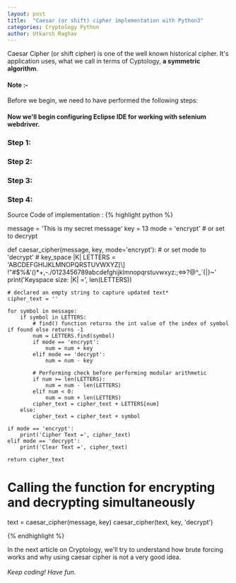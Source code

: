 ```yaml
---
layout: post
title:  "Caesar (or shift) cipher implementation with Python3"
categories: Cryptology Python
author: Utkarsh Raghav
---
```

Caesar Cipher (or shift cipher) is one of the well known historical cipher. It's application uses, what we call in terms of Cyptology, **a symmetric algorithm**.

#### Note :-<br>
Before we begin, we need to have performed the following steps:


#### Now we'll begin configuring Eclipse IDE for working with selenium webdriver.

### Step 1:


### Step 2:


### Step 3:


### Step 4:


Source Code of implementation :
{% highlight python %}

message = 'This is my secret message'
key = 13
mode = 'encrypt'  # or set to decrypt


def caesar_cipher(message, key, mode='encrypt'):  # or set mode to 'decrypt'
    # key_space |K|
    LETTERS = 'ABCDEFGHIJKLMNOPQRSTUVWXYZ[\\] !"#$%&\'()*+,-./0123456789abcdefghijklmnopqrstuvwxyz:;<=>?@^_`{|}~'
    print('Keyspace size: |K| =', len(LETTERS))

    # declared an empty string to capture updated text*
    cipher_text = ''

    for symbol in message:
        if symbol in LETTERS:
            # find() function returns the int value of the index of symbol if found else returns -1
            num = LETTERS.find(symbol)
            if mode == 'encrypt':
                num = num + key
            elif mode == 'decrypt':
                num = num - key

            # Performing check before performing modular arithmetic
            if num >= len(LETTERS):
                num = num - len(LETTERS)
            elif num < 0:
                num = num + len(LETTERS)
            cipher_text = cipher_text + LETTERS[num]
        else:
            cipher_text = cipher_text + symbol

    if mode == 'encrypt':
        print('Cipher Text =', cipher_text)
    elif mode == 'decrypt':
        print('Clear Text =', cipher_text)

    return cipher_text


# Calling the function for encrypting and decrypting simultaneously
text = caesar_cipher(message, key)
caesar_cipher(text, key, 'decrypt')

{% endhighlight %}

In the next article on Cryptology, we'll try to understand how brute forcing works and why using caesar cipher is not a very good idea.
<br/>
<br/>
*Keep coding! Have fun.*
